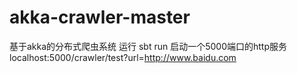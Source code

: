 # akka-crawler-master
基于akka的分布式爬虫系统
运行
sbt run
启动一个5000端口的http服务
localhost:5000/crawler/test?url=http://www.baidu.com
